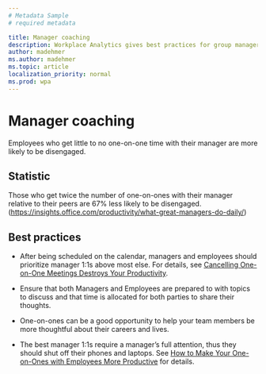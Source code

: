 ```yaml
---
# Metadata Sample
# required metadata

title: Manager coaching
description: Workplace Analytics gives best practices for group managers to help coach their team 
author: madehmer
ms.author: madehmer
ms.topic: article
localization_priority: normal 
ms.prod: wpa
---
```


# Manager coaching

Employees who get little to no one-on-one time with their manager are more likely to be disengaged.

## Statistic 

Those who get twice the number of one-on-ones with their manager relative to their peers are 67% less likely to be disengaged. (https://insights.office.com/productivity/what-great-managers-do-daily/) 
 
## Best practices

* After being scheduled on the calendar, managers and employees should prioritize manager 1:1s above most else. For details, see [Cancelling One-on-One Meetings Destroys Your Productivity](https://hbr.org/2015/03/cancelling-one-on-one-meetings-destroys-your-productivity).

* Ensure that both Managers and Employees are prepared to with topics to discuss and that time is allocated for both parties to share their thoughts.

* One-on-ones can be a good opportunity to help your team members be more thoughtful about their careers and lives.

* The best manager 1:1s require a manager’s full attention, thus they should shut off their phones and laptops. See [How to Make Your One-on-Ones with Employees More Productive](https://hbr.org/2016/08/how-to-make-your-one-on-ones-with-employees-more-productive#comment-section) for details.
